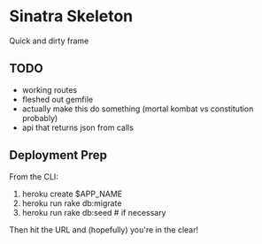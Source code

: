 # Sinatra Skeleton

Quick and dirty frame

## TODO

<ul>
	<li>working routes</li>
	<li>fleshed out gemfile</li>
	<li>actually make this do something (mortal kombat vs constitution probably)</li>
	<li>api that returns json from calls</li>
</ul>

## Deployment Prep 

From the CLI: 
<ol>
	<li>heroku create $APP_NAME</li>
	<li>heroku run rake db:migrate</li>
	<li>heroku run rake db:seed # if necessary</li>
</ol>
Then hit the URL and (hopefully) you're in the clear!